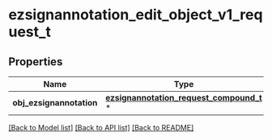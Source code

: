 # ezsignannotation_edit_object_v1_request_t

## Properties
Name | Type | Description | Notes
------------ | ------------- | ------------- | -------------
**obj_ezsignannotation** | [**ezsignannotation_request_compound_t**](ezsignannotation_request_compound.md) \* |  | 

[[Back to Model list]](../README.md#documentation-for-models) [[Back to API list]](../README.md#documentation-for-api-endpoints) [[Back to README]](../README.md)


